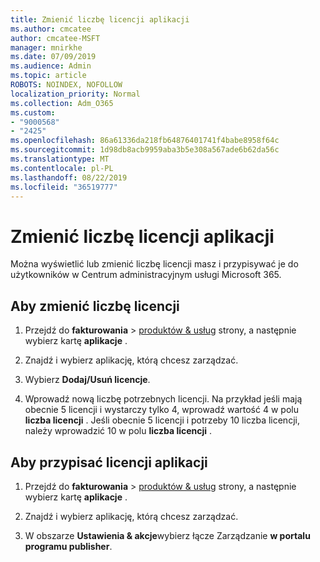 ```yaml
---
title: Zmienić liczbę licencji aplikacji
ms.author: cmcatee
author: cmcatee-MSFT
manager: mnirkhe
ms.date: 07/09/2019
ms.audience: Admin
ms.topic: article
ROBOTS: NOINDEX, NOFOLLOW
localization_priority: Normal
ms.collection: Adm_O365
ms.custom:
- "9000568"
- "2425"
ms.openlocfilehash: 86a61336da218fb64876401741f4babe8958f64c
ms.sourcegitcommit: 1d98db8acb9959aba3b5e308a567ade6b62da56c
ms.translationtype: MT
ms.contentlocale: pl-PL
ms.lasthandoff: 08/22/2019
ms.locfileid: "36519777"
---
```

# <a name="change-app-license-quantity"></a>Zmienić liczbę licencji aplikacji

Można wyświetlić lub zmienić liczbę licencji masz i przypisywać je do użytkowników w Centrum administracyjnym usługi Microsoft 365. 

## <a name="to-change-license-quantity"></a>Aby zmienić liczbę licencji

1. Przejdź do **fakturowania** > [produktów & usług](https://go.microsoft.com/fwlink/p/?linkid=842054) strony, a następnie wybierz kartę **aplikacje** .

2. Znajdź i wybierz aplikację, którą chcesz zarządzać.  

3. Wybierz **Dodaj/Usuń licencje**.

4. Wprowadź nową liczbę potrzebnych licencji. Na przykład jeśli mają obecnie 5 licencji i wystarczy tylko 4, wprowadź wartość 4 w polu **liczba licencji** . Jeśli obecnie 5 licencji i potrzeby 10 liczba licencji, należy wprowadzić 10 w polu **liczba licencji** .

## <a name="to-assign-app-licenses"></a>Aby przypisać licencji aplikacji

1. Przejdź do **fakturowania** > [produktów & usług](https://go.microsoft.com/fwlink/p/?linkid=842054) strony, a następnie wybierz kartę **aplikacje** .

2. Znajdź i wybierz aplikację, którą chcesz zarządzać.  

3. W obszarze **Ustawienia & akcje**wybierz łącze Zarządzanie **w portalu programu publisher**.